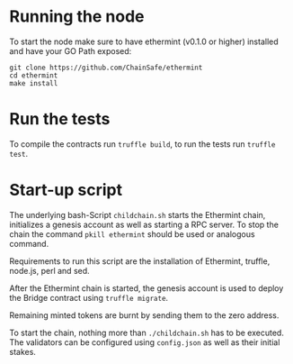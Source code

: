 # Running the node

To start the node make sure to have ethermint (v0.1.0 or higher) installed and have your GO Path exposed:

```
git clone https://github.com/ChainSafe/ethermint
cd ethermint
make install
```

# Run the tests

To compile the contracts run `truffle build`, to run the tests run `truffle test`.

# Start-up script

The underlying bash-Script `childchain.sh` starts the Ethermint chain, initializes a genesis account as well as starting a RPC server. To stop the chain the command `pkill ethermint` should be used or analogous command.

Requirements to run this script are the installation of Ethermint, truffle, node.js, perl and sed.

After the Ethermint chain is started, the genesis account is used to deploy the Bridge contract using `truffle migrate`.

Remaining minted tokens are burnt by sending them to the zero address.

To start the chain, nothing more than `./childchain.sh` has to be executed. The validators can be configured using `config.json` as well as their initial stakes.
